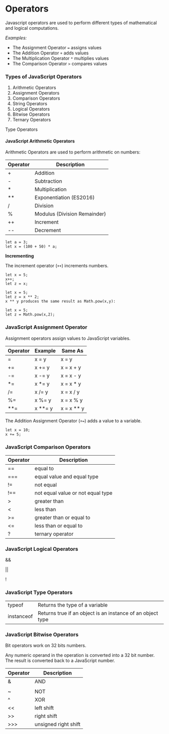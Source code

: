 # Operators

Javascript operators are used to perform different types of mathematical and logical computations.

*Examples:*

- The Assignment Operator `=` assigns values
- The Addition Operator `+` adds values
- The Multiplication Operator `*` multiplies values
- The Comparison Operator `>` compares values


### Types of JavaScript Operators

1. Arithmetic Operators
2. Assignment Operators
3. Comparison Operators
4. String Operators
5. Logical Operators
6. Bitwise Operators
7. Ternary Operators

Type Operators


#### JavaScript Arithmetic Operators

Arithmetic Operators are used to perform arithmetic on numbers:

|Operator	|Description|
|---|---|
|+	|Addition|
|-	|Subtraction|
|*	|Multiplication|
|**	|Exponentiation (ES2016)|
|/	|Division|
|%	|Modulus (Division Remainder)|
|++	|Increment|
|--	|Decrement|


```
let a = 3;
let x = (100 + 50) * a;
```

**Incrementing**

The increment operator (`++`) increments numbers.

```
let x = 5;
x++;
let z = x;
```

```
let x = 5;
let z = x ** 2;
x ** y produces the same result as Math.pow(x,y):
```

```
let x = 5;
let z = Math.pow(x,2);

```

### JavaScript Assignment Operator

Assignment operators assign values to JavaScript variables.

|Operator	|Example	|Same As|
|---|---|---|
|=	|x = y	|x = y|
|+=	|x += y	|x = x + y|
|-=	|x -= y	|x = x - y|
|*=	|x *= y	|x = x * y|
|/=	|x /= y	|x = x / y|
|%=	|x %= y	|x = x % y|
|**=|	x **= y	|x = x ** y|


The Addition Assignment Operator (`+=`) adds a value to a variable.

```
let x = 10;
x += 5;
```


### JavaScript Comparison Operators

|Operator	|Description|
|---|---|
|==	|equal to|
|===	|equal value and equal type|
|!=	|not equal|
|!==	|not equal value or not equal type|
|>	|greater than|
|<	|less than|
|>=	|greater than or equal to|
|<=	|less than or equal to|
|?	|ternary operator|


### JavaScript Logical Operators

&&

||

!


### JavaScript Type Operators		

| | |
|---|---|
|typeof	|Returns the type of a variable|
|instanceof	|Returns true if an object is an instance of an object type|


### JavaScript Bitwise Operators

Bit operators work on 32 bits numbers.

Any numeric operand in the operation is converted into a 32 bit number. The result is converted back to a JavaScript number.


|Operator	|Description|
|---|---|
|&	|AND|
| |	|OR|
|~	|NOT|
|^	|XOR|
|<< 	|left shift|
|>> 	|right shift|
|>>> 	|unsigned right shift|


